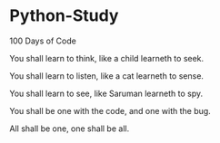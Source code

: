 # Python-Study

100 Days of Code

You shall learn to think, like a child learneth to seek.

You shall learn to listen, like a cat learneth to sense.

You shall learn to see, like Saruman learneth to spy.

You shall be one with the code, and one with the bug.

All shall be one, one shall be all.
